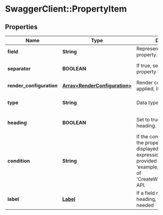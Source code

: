 # SwaggerClient::PropertyItem

## Properties
Name | Type | Description | Notes
------------ | ------------- | ------------- | -------------
**field** | **String** | Represents field value of the property. | 
**separator** | **BOOLEAN** | If true, separates this property in a widget. | [optional] [default to false]
**render_configuration** | [**Array&lt;RenderConfiguration&gt;**](RenderConfiguration.md) | Render configuration to be applied, if any. | [optional] 
**type** | **String** | Data type of the field. | [default to &#39;String&#39;]
**heading** | **BOOLEAN** | Set to true if the field is a heading. Default is false. | [optional] [default to false]
**condition** | **String** | If the condition is met then the property will be displayed. Examples of expression syntax are provided under &#39;example_request&#39; section of &#39;CreateWidgetConfiguration&#39; API. | [optional] 
**label** | [**Label**](Label.md) | If a field represents a heading, then label is not needed | [optional] 


